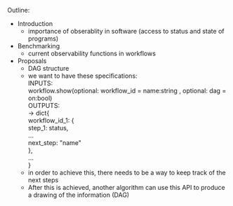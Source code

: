 
Outline: 
- Introduction
    - importance of obserablity in software (access to status and state of programs)
- Benchmarking
    - current observability functions in workflows
- Proposals
    - DAG structure
    - we want to have these specifications:  
    INPUTS:  
        workflow.show(optional: workflow_id = name:string , optional: dag = on:bool)  
    OUTPUTS:  
        ->  dict{  
                workflow_id_1: {  
                    step_1: status,  
                    ...  
                    next_step: "name"  
                },  
                ...  
            }  
    - in order to achieve this, there needs to be a way to keep track of the next steps
    - After this is achieved, another algorithm can use this API to produce a drawing of the information (DAG)